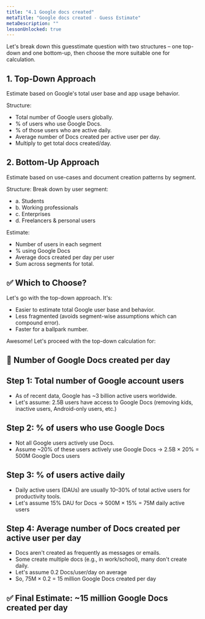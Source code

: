 ```yaml
---
title: "4.1 Google docs created"
metaTitle: "Google docs created - Guess Estimate"
metaDescription: ""
lessonUnlocked: true
---
```


Let's break down this guesstimate question with two structures – one top-down and one bottom-up, then choose the more suitable one for calculation.

## 1. Top-Down Approach

Estimate based on Google's total user base and app usage behavior.

Structure:
- Total number of Google users globally.
- % of users who use Google Docs.
- % of those users who are active daily.
- Average number of Docs created per active user per day.
- Multiply to get total docs created/day.

## 2. Bottom-Up Approach

Estimate based on use-cases and document creation patterns by segment.

Structure:
Break down by user segment:
- a. Students
- b. Working professionals
- c. Enterprises
- d. Freelancers & personal users

Estimate:
- Number of users in each segment
- % using Google Docs
- Average docs created per day per user
- Sum across segments for total.

## ✅ Which to Choose?

Let's go with the top-down approach. It's:
- Easier to estimate total Google user base and behavior.
- Less fragmented (avoids segment-wise assumptions which can compound error).
- Faster for a ballpark number.

Awesome! Let's proceed with the top-down calculation for:

## 🎯 Number of Google Docs created per day

## Step 1: Total number of Google account users
- As of recent data, Google has ~3 billion active users worldwide.
- Let's assume: 2.5B users have access to Google Docs (removing kids, inactive users, Android-only users, etc.)

## Step 2: % of users who use Google Docs
- Not all Google users actively use Docs.
- Assume ~20% of these users actively use Google Docs → 2.5B × 20% = 500M Google Docs users

## Step 3: % of users active daily
- Daily active users (DAUs) are usually 10–30% of total active users for productivity tools.
- Let's assume 15% DAU for Docs → 500M × 15% = 75M daily active users

## Step 4: Average number of Docs created per active user per day
- Docs aren't created as frequently as messages or emails.
- Some create multiple docs (e.g., in work/school), many don't create daily.
- Let's assume 0.2 Docs/user/day on average
- So, 75M × 0.2 = 15 million Google Docs created per day

## ✅ Final Estimate: ~15 million Google Docs created per day